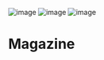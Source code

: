 ![image](https://user-images.githubusercontent.com/102260190/217698082-68f5c8b9-f4c8-4ad6-800f-f7bc09cf650f.png)
![image](https://user-images.githubusercontent.com/102260190/217698116-ec32e68c-4769-434a-87d2-cc92d05a186e.png)
![image](https://user-images.githubusercontent.com/102260190/217698150-22d6b24d-6e34-4d31-b988-0ec60eaf7591.png)


# Magazine
